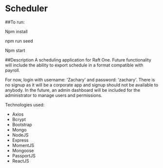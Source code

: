 # Scheduler
##To run:


Npm install

npm run seed

Npm start

##Description
A scheduling application for Raft One. Future functionality will include the ability to export schedule in a format compatible with payroll.

For now, login with username: 'Zachary' and password: 'zachary'. There is no signup as it will be a corporate app and signup should not be available to anybody. In the future, an admin dashboard will be included for the administrator to manage users and permissions.


Technologies used:
- Axios
- Bcrypt
- Bootstrap
- Mongo
- NodeJS
- Express
- MomentJS
- Mongoose
- PassportJS
- ReactJS
